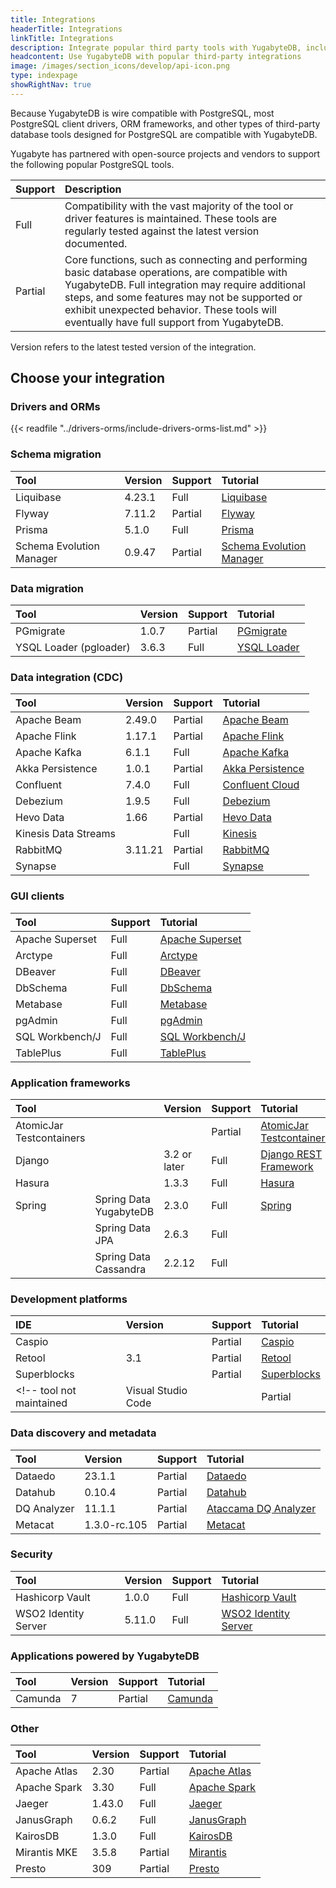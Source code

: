 ```yaml
---
title: Integrations
headerTitle: Integrations
linkTitle: Integrations
description: Integrate popular third party tools with YugabyteDB, including Presto, Prisma, Sequelize, Spring, Flyway, Django, Hasura, Kafka.
headcontent: Use YugabyteDB with popular third-party integrations
image: /images/section_icons/develop/api-icon.png
type: indexpage
showRightNav: true
---
```


Because YugabyteDB is wire compatible with PostgreSQL, most PostgreSQL client drivers, ORM frameworks, and other types of third-party database tools designed for PostgreSQL are compatible with YugabyteDB.

Yugabyte has partnered with open-source projects and vendors to support the following popular PostgreSQL tools.

| Support | Description |
| :--- | :--- |
| Full    | Compatibility with the vast majority of the tool or driver features is maintained. These tools are regularly tested against the latest version documented. |
| Partial | Core functions, such as connecting and performing basic database operations, are compatible with YugabyteDB. Full integration may require additional steps, and some features may not be supported or exhibit unexpected behavior. These tools will eventually have full support from YugabyteDB. |

Version refers to the latest tested version of the integration.

## Choose your integration

### Drivers and ORMs

{{< readfile "../drivers-orms/include-drivers-orms-list.md" >}}

### Schema migration

| Tool      | Version | Support | Tutorial |
| :-------- | :------ | :------ | :------- |
| Liquibase | 4.23.1  | Full    | [Liquibase](liquibase/) |
| Flyway    | 7.11.2  | Partial | [Flyway](flyway/) |
| Prisma    | 5.1.0   | Full    | [Prisma](prisma/) |
| Schema Evolution Manager | 0.9.47 | Partial | [Schema Evolution Manager](schema-evolution-mgr/) |

### Data migration

| Tool      | Version | Support | Tutorial |
| :---------| :------ | :------ | :------- |
| PGmigrate | 1.0.7   | Partial | [PGmigrate](pgmigrate/) |
| YSQL Loader (pgloader) | 3.6.3 | Full | [YSQL Loader](ysql-loader/) |

### Data integration (CDC)

| Tool           | Version | Support | Tutorial |
| :------------- | :------ | :------ | :------- |
| Apache Beam    | 2.49.0  | Partial | [Apache Beam](apache-beam/) |
| Apache Flink   | 1.17.1  | Partial | [Apache Flink](apache-flink/) |
| Apache Kafka   | 6.1.1   | Full | [Apache Kafka](apache-kafka/) |
| Akka Persistence | 1.0.1 | Partial | [Akka Persistence](akka-ysql/) |
| Confluent      | 7.4.0   | Full | [Confluent Cloud](../explore/change-data-capture/cdc-tutorials/cdc-confluent-cloud/) |
| Debezium       | 1.9.5   | Full | [Debezium](cdc/debezium/) |
| Hevo Data      | 1.66    | Partial | [Hevo Data](hevodata/) |
| Kinesis Data Streams |   | Full | [Kinesis](kinesis/) |
| RabbitMQ       | 3.11.21 | Partial | [RabbitMQ](rabbitmq/) |
| Synapse        |         | Full | [Synapse](../explore/change-data-capture/cdc-tutorials/cdc-azure-event-hub/) |

### GUI clients

| Tool | Support | Tutorial |
| :--- | :--- | :--- |
| Apache Superset   | Full | [Apache Superset](../tools/superset/) |
| Arctype   | Full | [Arctype](../tools/arctype/) |
| DBeaver   | Full | [DBeaver](../tools/dbeaver-ysql/) |
| DbSchema  | Full | [DbSchema](../tools/dbschema/) |
| Metabase  | Full | [Metabase](../tools/metabase/) |
| pgAdmin   | Full | [pgAdmin](../tools/pgadmin/) |
| SQL Workbench/J | Full | [SQL Workbench/J](../tools/sql-workbench/) |
| TablePlus | Full | [TablePlus](../tools/tableplus/) |

### Application frameworks

| Tool        | | Version      | Support | Tutorial |
| :---------- | :--- | :----------- | :------ | :------- |
| AtomicJar Testcontainers | | | Partial | [AtomicJar Testcontainers](atomicjar/) |
| Django | | 3.2 or later | Full | [Django REST Framework](django-rest-framework/) |
| Hasura | | 1.3.3        | Full | [Hasura](hasura/) |
| Spring | Spring Data YugabyteDB | 2.3.0          | Full | [Spring](spring-framework/) |
|        | Spring Data JPA        | 2.6.3          | Full |  |
|        | Spring Data Cassandra  | 2.2.12         | Full |  |

### Development platforms

| IDE         | Version | Support | Tutorial |
| :---------- | :------ | :------ | :------- |
| Caspio      |         | Partial | [Caspio](caspio/) |
| Retool      | 3.1     | Partial | [Retool](retool/) |
| Superblocks |         | Partial | [Superblocks](superblocks/) |
<!-- tool not maintained | Visual Studio Code |  | Partial | [Cassandra Workbench](../tools/visualstudioworkbench/) | -->

### Data discovery and metadata

| Tool        | Version      | Support | Tutorial |
| :---------- | :----------- | :------ | :------- |
| Dataedo     | 23.1.1       | Partial | [Dataedo](dataedo/) |
| Datahub     | 0.10.4      | Partial | [Datahub](datahub/) |
| DQ Analyzer | 11.1.1       | Partial | [Ataccama DQ Analyzer](ataccama/) |
| Metacat     | 1.3.0-rc.105 | Partial | [Metacat](metacat/) |

### Security

| Tool    | Version | Support | Tutorial |
| :------ | :------ | :------ | :------- |
| Hashicorp Vault      | 1.0.0  | Full | [Hashicorp Vault](hashicorp-vault/) |
| WSO2 Identity Server | 5.11.0 | Full | [WSO2 Identity Server](wso2/) |

### Applications powered by YugabyteDB

| Tool    | Version | Support | Tutorial |
| :------ | :------ | :------ | :------- |
| Camunda | 7       | Partial | [Camunda](camunda/) |

### Other

| Tool         | Version | Support | Tutorial |
| :----------- | :------ | :------ | :------- |
| Apache Atlas | 2.30    | Partial | [Apache Atlas](atlas-ycql/) |
| Apache Spark | 3.30    | Full    | [Apache Spark](apache-spark/) |
| Jaeger       | 1.43.0  | Full    | [Jaeger](jaeger/) |
| JanusGraph   | 0.6.2   | Full    | [JanusGraph](janusgraph/) |
| KairosDB     | 1.3.0   | Full    | [KairosDB](kairosdb/) |
| Mirantis MKE | 3.5.8   | Partial | [Mirantis](mirantis/) |
| Presto       | 309     | Partial | [Presto](presto/) |

<!--
<ul class="nav yb-pills">

  <li>
    <a href="akka-ysql/">
      <img src="/images/section_icons/develop/ecosystem/akka-icon.png">
      Akka Persistence
    </a>
  </li>

  <li>
    <a href="atlas-ycql/">
      <img src="/images/section_icons/develop/ecosystem/atlas-icon.png">
      Apache Atlas
    </a>
  </li>
  <li>
    <a href="apache-beam/">
      <img src="/images/section_icons/develop/ecosystem/beam.png">
      Apache Beam
    </a>
  </li>
  <li>
    <a href="apache-flink/">
      <img src="/images/section_icons/develop/ecosystem/apache-flink.png">
      Apache Flink
    </a>
  </li>

  <li>
    <a href="apache-kafka/">
      <img src="/images/section_icons/develop/ecosystem/apache-kafka-icon.png">
      Apache Kafka
    </a>
  </li>

  <li>
    <a href="apache-spark/">
      <img src="/images/section_icons/develop/ecosystem/apache-spark.png">
      Apache Spark
    </a>
  </li>

  <li>
    <a href="ataccama/">
      <img src="/images/section_icons/develop/ecosystem/ataccama.png">
      Ataccama DQ Analyzer
    </a>
  </li>

  <li>
    <a href="atomicjar/">
      <img src="/images/section_icons/develop/ecosystem/atomicjar-icon.png">
      AtomicJar Testcontainers
    </a>
  </li>

  <li>
    <a href="camunda/">
      <img src="/images/section_icons/develop/ecosystem/camunda.png">
      Camunda
    </a>
  </li>

  <li>
    <a href="caspio/">
      <img src="/images/section_icons/develop/ecosystem/caspio.png">
      Caspio
    </a>
  </li>

   <li>
    <a href="datahub/">
      <img src="/images/section_icons/develop/ecosystem/datahub.png">
      Datahub
    </a>
  </li>

  <li>
    <a href="dataedo/">
      <img src="/images/section_icons/develop/ecosystem/dataedo.png">
      Dataedo
    </a>
  </li>

  <li>
    <a href="cdc/debezium/">
      <img src="/images/section_icons/develop/ecosystem/debezium.png">
      Debezium
    </a>
  </li>

  <li>
    <a href="django-rest-framework/">
      <img src="/images/section_icons/develop/ecosystem/django-icon.png">
      Django
    </a>
  </li>

  <li>
    <a href="flyway/">
      <img src="/images/section_icons/develop/ecosystem/flyway.png">
      Flyway
    </a>
  </li>

  <li>
    <a href="gorm/">
      <img src="/images/section_icons/develop/ecosystem/gorm-icon.png">
      GORM
    </a>
  </li>

  <li>
    <a href="hashicorp-vault/">
      <img src="/images/section_icons/develop/ecosystem/hashicorp-vault.png">
      Hashicorp Vault
    </a>
  </li>
  <li>
    <a href="hasura/">
      <img src="/images/section_icons/develop/ecosystem/hasura.png">
      Hasura
    </a>
  </li>

   <li>
    <a href="hevodata/">
      <img src="/images/section_icons/develop/ecosystem/hevodata.png">
      Hevo Data
    </a>
  </li>

  <li>
    <a href="jaeger/">
      <img src="/images/section_icons/develop/ecosystem/jaeger.png">
      Jaeger
    </a>
  </li>
  <li>
    <a href="janusgraph/">
      <img src="/images/section_icons/develop/ecosystem/janusgraph.png">
      JanusGraph
    </a>
  </li>

  <li>
    <a href="kairosdb/">
      <img src="/images/section_icons/develop/ecosystem/kairosdb.png">
      KairosDB
    </a>
  </li>

  <li>
    <a href="kinesis/">
      <img src="/images/section_icons/develop/ecosystem/kinesis.png">
      Kinesis Data Streams
    </a>
  </li>

  <li>
    <a href="liquibase/">
      <img src="/images/section_icons/develop/ecosystem/liquibase.png">
      Liquibase
    </a>
  </li>

  <li>
    <a href="metabase/">
      <img src="/images/section_icons/develop/ecosystem/metabase.png">
      Metabase
    </a>
  </li>

  <li>
    <a href="metacat/">
      <img src="/images/section_icons/develop/ecosystem/metacat.png">
      Metacat
    </a>
  </li>

   <li>
    <a href="mirantis/">
      <img src="/images/section_icons/develop/ecosystem/mirantis.png">
      Mirantis MKE
    </a>
  </li>
   <li>
    <a href="pgmigrate/">
      <img src="/images/section_icons/develop/ecosystem/pgmigrate.png">
      PGmigrate
    </a>
  </li>
  <li>
    <a href="presto/">
      <img src="/images/section_icons/develop/ecosystem/presto-icon.png">
      Presto
    </a>
  </li>

  <li>
    <a href="prisma/">
      <img src="/images/develop/graphql/prisma/prisma.png">
      Prisma
    </a>
  </li>

  <li>
    <a href="rabbitmq/">
      <img src="/images/section_icons/develop/ecosystem/rabbitmq.png">
      RabbitMQ
    </a>
  </li>

  <li>
    <a href="retool/">
      <img src="/images/section_icons/develop/ecosystem/retool.png">
      Retool
    </a>
  </li>

  <li>
    <a href="schema-evolution-mgr/">
      Schema Evolution Manager
    </a>
  </li>

  <li>
    <a href="sequelize/">
      <img src="/images/section_icons/develop/ecosystem/sequelize.png">
      Sequelize
    </a>
  </li>

  <li>
    <a href="spring-framework/">
      <img src="/images/section_icons/develop/ecosystem/spring.png">
      Spring
    </a>
  </li>

  <li>
    <a href="sqlalchemy/">
      <img src="/images/section_icons/develop/ecosystem/sqlalchemy.png">
      SQLAlchemy
    </a>
  </li>

  <li>
    <a href="superblocks/">
      <img src="/images/section_icons/develop/ecosystem/superblocks.png">
      Superblocks
    </a>
  </li>

  <li>
    <a href="wso2/">
      <img src="/images/section_icons/develop/ecosystem/wso2.png">
      WSO2 Identity Server
    </a>
  </li>

  <li>
    <a href="ysql-loader/">
      <i class="icon-postgres"></i>
      YSQL Loader
    </a>
  </li>

</ul>
-->
